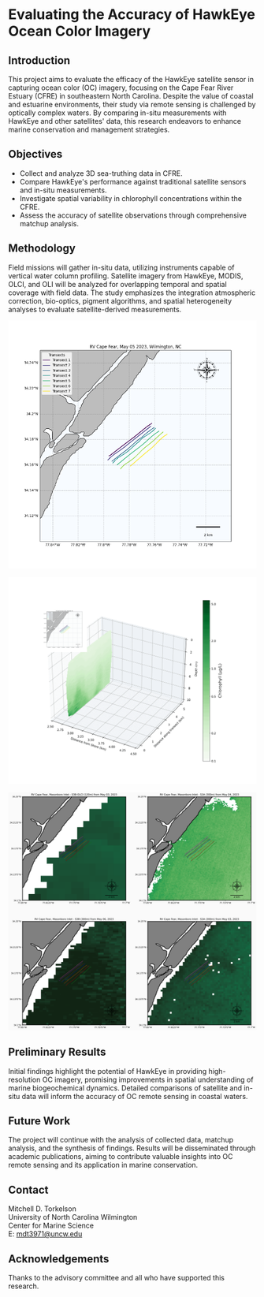 # Evaluating the Accuracy of HawkEye Ocean Color Imagery

## Introduction
This project aims to evaluate the efficacy of the HawkEye satellite sensor in capturing ocean color (OC) imagery, focusing on the Cape Fear River Estuary (CFRE) in southeastern North Carolina. Despite the value of coastal and estuarine environments, their study via remote sensing is challenged by optically complex waters. By comparing in-situ measurements with HawkEye and other satellites' data, this research endeavors to enhance marine conservation and management strategies.

## Objectives
- Collect and analyze 3D sea-truthing data in CFRE.
- Compare HawkEye's performance against traditional satellite sensors and in-situ measurements.
- Investigate spatial variability in chlorophyll concentrations within the CFRE.
- Assess the accuracy of satellite observations through comprehensive matchup analysis.

## Methodology
Field missions will gather in-situ data, utilizing instruments capable of vertical water column profiling. Satellite imagery from HawkEye, MODIS, OLCI, and OLI will be analyzed for overlapping temporal and spatial coverage with field data. The study emphasizes the integration atmospheric correction, bio-optics, pigment algorithms, and spatial heterogeneity analyses to evaluate satellite-derived measurements.

![Map of Transects at Masonboro Inlet](images/transects_wb.png "Map of the 7 transects at the mouth of Masonboro Inlet for in situ chlorophyll measurements.")

![seven in situ transects](images/chlor_a_gradient.gif "GIF displaying the depth contours of the 7 transects' chlorophyll measurements.")

![mosaic of satellite chlorophyll measurements](images/mosaic_masonboro_may07.png "Satellite-derived chlorophyll measurements in the study region.")  

## Preliminary Results
Initial findings highlight the potential of HawkEye in providing high-resolution OC imagery, promising improvements in spatial understanding of marine biogeochemical dynamics. Detailed comparisons of satellite and in-situ data will inform the accuracy of OC remote sensing in coastal waters. 

## Future Work
The project will continue with the analysis of collected data, matchup analysis, and the synthesis of findings. Results will be disseminated through academic publications, aiming to contribute valuable insights into OC remote sensing and its application in marine conservation.

## Contact
Mitchell D. Torkelson    
University of North Carolina Wilmington    
Center for Marine Science   
E: mdt3971@uncw.edu  

## Acknowledgements
Thanks to the advisory committee and all who have supported this research.
